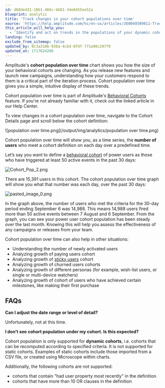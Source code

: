 ```yaml
---
id: d60ded31-18b1-466c-bb81-34e6455ee52a
blueprint: analytic
title: 'Track changes in your cohort populations over time'
source: 'https://help.amplitude.com/hc/en-us/articles/360049309011-Track-changes-in-your-cohort-populations-over-time'
this_article_will_help_you:
  - 'Identify and act on trends in the populations of your dynamic cohorts'
landing: false
exclude_from_sitemap: false
updated_by: 0c3a318b-936a-4cbd-8fdf-771a90c297f0
updated_at: 1717624206
---
```

Amplitude's **cohort population over time** chart shows you how the size of your behavioral cohorts are changing. As you release new features and launch new campaigns, understanding how your customers respond to them is a critical part of the iteration process. Cohort population over time gives you a simple, intuitive display of these trends.

Cohort population over time is part of Amplitude's [Behavioral Cohorts](/analytics/behavioral-cohorts) feature. If you're not already familiar with it, check out the linked article in our Help Center.

To view changes in a cohort population over time, navigate to the Cohort Details page and scroll below the cohort definition:

![population over time.png](/output/img/analytics/population over time.png)

Cohort population over time will show you, as a time series, the **number of users** who meet a cohort definition on each day over a predefined time.

Let’s say you want to define a [behavioral cohort](/analytics/behavioral-cohorts) of power users as those who have triggered at least 50 active events in the past 30 days:

![Cohort_Pop_2.png](/output/img/analytics/Cohort_Pop_2.png)

There are 15,391 users in this cohort. The cohort population over time graph will show you what that number was each day, over the past 30 days:

![pasted_image_0.png](/output/img/analytics/pasted_image_0.png)

In the graph above, the number of users who met the criteria for the 30-day period ending September 6 was 14,988. This means 14,988 users fired more than 50 active events between 7 August and 6 September. From the graph, you can see your power user cohort population has been steady over the last month. Knowing this will help you assess the effectiveness of any campaigns or releases from your team.

Cohort population over time can also help in other situations:

* Understanding the number of newly activated users
* Analyzing growth of paying users cohort
* Analyzing growth of [sticky users](/analytics/charts/stickiness/stickiness-identify-features) cohort
* Analyzing growth of churned users cohorts
* Analyzing growth of different personas (for example, wish-list users, or single or multi-device watchers)
* Analyzing growth of cohort of users who have achieved certain milestones, like making their first purchase

## FAQs

**Can I adjust the date range or level of detail?**

Unfortunately, not at this time.

**I don’t see cohort population under my cohort. Is this expected?**

Cohort population is only supported for **dynamic cohorts**, i.e. cohorts that can be recomputed according to specified criteria. It is not supported for static cohorts. Examples of static cohorts include those imported from a CSV file, or created using Microscope within charts.

Additionally, the following cohorts are not supported:

* cohorts that contain "had user property most recently" in the definition
* cohorts that have more than 10 OR clauses in the definition